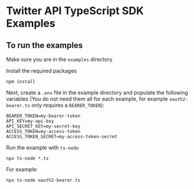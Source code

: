 # Twitter API TypeScript SDK Examples

## To run the examples

Make sure you are in the `examples` directory

Install the required packages

```
npm install
```

Next, create a `.env` file in the example directory and populate the following variables (You do not need them all for each example, for example `oauth2-bearer.ts` only requires a `BEARER_TOKEN`):

```
BEARER_TOKEN=my-bearer-token
API_KEY=my-api-key
API_SECRET_KEY=my-secret-key
ACCESS_TOKEN=my-access-token
ACCESS_TOKEN_SECRET=my-access-token-secret
```

Run the example with `ts-node`

`npx ts-node *.ts`

For example:

```
npx ts-node oauth2-bearer.ts
```
